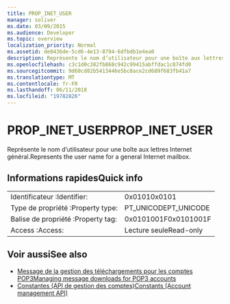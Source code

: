 ```yaml
---
title: PROP_INET_USER
manager: soliver
ms.date: 03/09/2015
ms.audience: Developer
ms.topic: overview
localization_priority: Normal
ms.assetid: de0436de-5cd6-4e13-8794-6dfbdb1e4ea0
description: Représente le nom d’utilisateur pour une boîte aux lettres Internet général.
ms.openlocfilehash: c3c1d0c382fb868c942c99415abffdac1c874fd0
ms.sourcegitcommit: 9d60cd82b5413446e5bc8ace2cd689f683fb41a7
ms.translationtype: MT
ms.contentlocale: fr-FR
ms.lasthandoff: 06/11/2018
ms.locfileid: "19782826"
---
```

# <a name="propinetuser"></a><span data-ttu-id="2ad6a-103">PROP_INET_USER</span><span class="sxs-lookup"><span data-stu-id="2ad6a-103">PROP_INET_USER</span></span>

<span data-ttu-id="2ad6a-104">Représente le nom d’utilisateur pour une boîte aux lettres Internet général.</span><span class="sxs-lookup"><span data-stu-id="2ad6a-104">Represents the user name for a general Internet mailbox.</span></span>
  
## <a name="quick-info"></a><span data-ttu-id="2ad6a-105">Informations rapides</span><span class="sxs-lookup"><span data-stu-id="2ad6a-105">Quick info</span></span>

|||
|:-----|:-----|
|<span data-ttu-id="2ad6a-106">Identificateur :</span><span class="sxs-lookup"><span data-stu-id="2ad6a-106">Identifier:</span></span>  <br/> |<span data-ttu-id="2ad6a-107">0x0101</span><span class="sxs-lookup"><span data-stu-id="2ad6a-107">0x0101</span></span>  <br/> |
|<span data-ttu-id="2ad6a-108">Type de propriété :</span><span class="sxs-lookup"><span data-stu-id="2ad6a-108">Property type:</span></span>  <br/> |<span data-ttu-id="2ad6a-109">PT_UNICODE</span><span class="sxs-lookup"><span data-stu-id="2ad6a-109">PT_UNICODE</span></span>  <br/> |
|<span data-ttu-id="2ad6a-110">Balise de propriété :</span><span class="sxs-lookup"><span data-stu-id="2ad6a-110">Property tag:</span></span>  <br/> |<span data-ttu-id="2ad6a-111">0x0101001F</span><span class="sxs-lookup"><span data-stu-id="2ad6a-111">0x0101001F</span></span>  <br/> |
|<span data-ttu-id="2ad6a-112">Access :</span><span class="sxs-lookup"><span data-stu-id="2ad6a-112">Access:</span></span>  <br/> |<span data-ttu-id="2ad6a-113">Lecture seule</span><span class="sxs-lookup"><span data-stu-id="2ad6a-113">Read-only</span></span>  <br/> |
   
## <a name="see-also"></a><span data-ttu-id="2ad6a-114">Voir aussi</span><span class="sxs-lookup"><span data-stu-id="2ad6a-114">See also</span></span>

- [<span data-ttu-id="2ad6a-115">Message de la gestion des téléchargements pour les comptes POP3</span><span class="sxs-lookup"><span data-stu-id="2ad6a-115">Managing message downloads for POP3 accounts</span></span>](managing-message-downloads-for-pop3-accounts.md) 
- [<span data-ttu-id="2ad6a-116">Constantes (API de gestion des comptes)</span><span class="sxs-lookup"><span data-stu-id="2ad6a-116">Constants (Account management API)</span></span>](constants-account-management-api.md)

